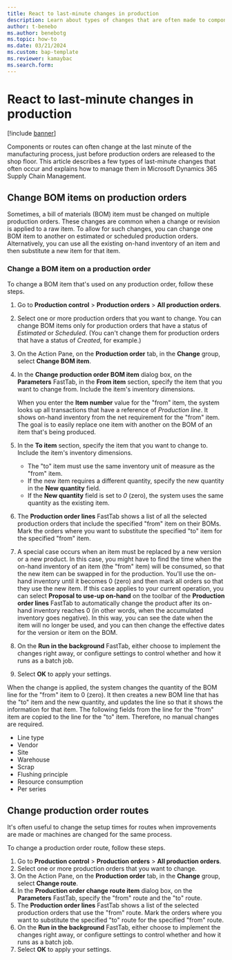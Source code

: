 ```yaml
---
title: React to last-minute changes in production
description: Learn about types of changes that are often made to components or routes just before production orders are released to the shop floor.
author: t-benebo
ms.author: benebotg
ms.topic: how-to
ms.date: 03/21/2024
ms.custom: bap-template
ms.reviewer: kamaybac
ms.search.form:
---
```


# React to last-minute changes in production

[!include [banner](../includes/banner.md)]

Components or routes can often change at the last minute of the manufacturing process, just before production orders are released to the shop floor. This article describes a few types of last-minute changes that often occur and explains how to manage them in Microsoft Dynamics 365 Supply Chain Management.

## Change BOM items on production orders

Sometimes, a bill of materials (BOM) item must be changed on multiple production orders. These changes are common when a change or revision is applied to a raw item. To allow for such changes, you can change one BOM item to another on estimated or scheduled production orders. Alternatively, you can use all the existing on-hand inventory of an item and then substitute a new item for that item.

### Change a BOM item on a production order

To change a BOM item that's used on any production order, follow these steps.

1. Go to **Production control** \> **Production orders** \> **All production orders**.
1. Select one or more production orders that you want to change. You can change BOM items only for production orders that have a status of *Estimated* or *Scheduled*. (You can't change them for production orders that have a status of *Created*, for example.)
1. On the Action Pane, on the **Production order** tab, in the **Change** group, select **Change BOM item**.
1. In the **Change production order BOM item** dialog box, on the **Parameters** FastTab, in the **From item** section, specify the item that you want to change from. Include the item's inventory dimensions.

    When you enter the **Item number** value for the "from" item, the system looks up all transactions that have a reference of *Production line*. It shows on-hand inventory from the net requirement for the "from" item. The goal is to easily replace one item with another on the BOM of an item that's being produced.

1. In the **To item** section, specify the item that you want to change to. Include the item's inventory dimensions.

    - The "to" item must use the same inventory unit of measure as the "from" item.
    - If the new item requires a different quantity, specify the new quantity in the **New quantity** field.
    - If the **New quantity** field is set to *0* (zero), the system uses the same quantity as the existing item.

1. The **Production order lines** FastTab shows a list of all the selected production orders that include the specified "from" item on their BOMs. Mark the orders where you want to substitute the specified "to" item for the specified "from" item.
1. A special case occurs when an item must be replaced by a new version or a new product. In this case, you might have to find the time when the on-hand inventory of an item (the "from" item) will be consumed, so that the new item can be swapped in for the production. You'll use the on-hand inventory until it becomes 0 (zero) and then mark all orders so that they use the new item. If this case applies to your current operation, you can select **Proposal to use-up on-hand** on the toolbar of the **Production order lines** FastTab to automatically change the product after its on-hand inventory reaches 0 (in other words, when the accumulated inventory goes negative). In this way, you can see the date when the item will no longer be used, and you can then change the effective dates for the version or item on the BOM.
1. On the **Run in the background** FastTab, either choose to implement the changes right away, or configure settings to control whether and how it runs as a batch job.
1. Select **OK** to apply your settings.

When the change is applied, the system changes the quantity of the BOM line for the "from" item to 0 (zero). It then creates a new BOM line that has the "to" item and the new quantity, and updates the line so that it shows the information for that item. The following fields from the line for the "from" item are copied to the line for the "to" item. Therefore, no manual changes are required.

- Line type
- Vendor
- Site
- Warehouse
- Scrap
- Flushing principle
- Resource consumption
- Per series

## Change production order routes

It's often useful to change the setup times for routes when improvements are made or machines are changed for the same process.

To change a production order route, follow these steps.

1. Go to **Production control** \> **Production orders** \> **All production orders**.
1. Select one or more production orders that you want to change.
1. On the Action Pane, on the **Production order** tab, in the **Change** group, select **Change route**.
1. In the **Production order change route item** dialog box, on the **Parameters** FastTab, specify the "from" route and the "to" route.
1. The **Production order lines** FastTab shows a list of the selected production orders that use the "from" route. Mark the orders where you want to substitute the specified "to" route for the specified "from" route.
1. On the **Run in the background** FastTab, either choose to implement the changes right away, or configure settings to control whether and how it runs as a batch job.
1. Select **OK** to apply your settings.
